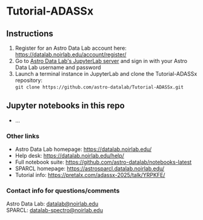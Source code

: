 # Tutorial-ADASSx

## Instructions
1. Register for an Astro Data Lab account here: https://datalab.noirlab.edu/account/register/
2. Go to [Astro Data Lab's JupyterLab server](https://gp13.datalab.noirlab.edu/) and sign in with your Astro Data Lab username and password
3. Launch a terminal instance in JupyterLab and clone the Tutorial-ADASSx repository:  
```git clone https://github.com/astro-datalab/Tutorial-ADASSx.git```

## Jupyter notebooks in this repo
- ...

### Other links
- Astro Data Lab homepage: https://datalab.noirlab.edu/
- Help desk: https://datalab.noirlab.edu/help/
- Full notebook suite: https://github.com/astro-datalab/notebooks-latest
- SPARCL homepage: https://astrosparcl.datalab.noirlab.edu/
- Tutorial info: https://pretalx.com/adassx-2025/talk/YRPKFE/

### Contact info for questions/comments
Astro Data Lab: datalab@noirlab.edu  
SPARCL: datalab-spectro@noirlab.edu
